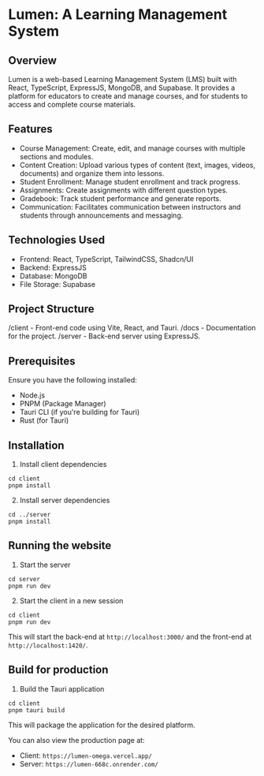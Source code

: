 # Lumen: A Learning Management System
## Overview
Lumen is a web-based Learning Management System (LMS) built with React, TypeScript, ExpressJS, MongoDB, and Supabase. It provides a platform for educators to create and manage courses, and for students to access and complete course materials.

## Features
- Course Management: Create, edit, and manage courses with multiple sections and modules.
- Content Creation: Upload various types of content (text, images, videos, documents) and organize them into lessons.
- Student Enrollment: Manage student enrollment and track progress.
- Assignments: Create assignments with different question types.
- Gradebook: Track student performance and generate reports.
- Communication: Facilitates communication between instructors and students through announcements and messaging.
  
## Technologies Used
- Frontend: React, TypeScript, TailwindCSS, Shadcn/UI
- Backend: ExpressJS
- Database: MongoDB
- File Storage: Supabase

## Project Structure

/client - Front-end code using Vite, React, and Tauri.
/docs - Documentation for the project.
/server - Back-end server using ExpressJS.

## Prerequisites

Ensure you have the following installed:

- Node.js
- PNPM (Package Manager)
- Tauri CLI (if you're building for Tauri)
- Rust (for Tauri)

## Installation

1. Install client dependencies

```
cd client
pnpm install
```

2. Install server dependencies

```
cd ../server
pnpm install
```

## Running the website

1. Start the server

```
cd server
pnpm run dev
```

2. Start the client in a new session

```
cd client
pnpm run dev
```

This will start the back-end at `http://localhost:3000/` and the front-end at `http://localhost:1420/`.

## Build for production

1. Build the Tauri application

```
cd client
pnpm tauri build
```

This will package the application for the desired platform.

You can also view the production page at:

- Client: `https://lumen-omega.vercel.app/`
- Server: `https://lumen-668c.onrender.com/`
